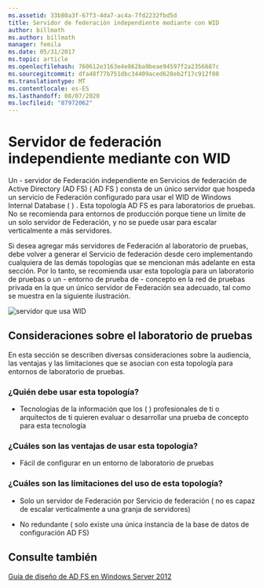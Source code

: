 ```yaml
---
ms.assetid: 33b80a3f-67f3-4da7-ac4a-7fd2232fbd5d
title: Servidor de federación independiente mediante con WID
author: billmath
ms.author: billmath
manager: femila
ms.date: 05/31/2017
ms.topic: article
ms.openlocfilehash: 760612e3163e4e862ba9beae94597f2a2356687c
ms.sourcegitcommit: dfa48f77b751dbc34409aced628eb2f17c912f08
ms.translationtype: MT
ms.contentlocale: es-ES
ms.lasthandoff: 08/07/2020
ms.locfileid: "87972062"
---
```

# <a name="stand-alone-federation-server-using-wid"></a>Servidor de federación independiente mediante con WID

Un \- servidor de Federación independiente en Servicios de federación de Active Directory (AD FS) \( AD FS \) consta de un único servidor que hospeda un servicio de Federación configurado para usar el WID de Windows Internal Database \( \) . Esta topología AD FS es para laboratorios de pruebas. No se recomienda para entornos de producción porque tiene un límite de un solo servidor de Federación, y no se puede usar para escalar verticalmente a más servidores.

Si desea agregar más servidores de Federación al laboratorio de pruebas, debe volver a generar el Servicio de federación desde cero implementando cualquiera de las demás topologías que se mencionan más adelante en esta sección. Por lo tanto, se recomienda usar esta topología para un laboratorio de pruebas o un \- entorno de prueba de \- concepto en la red de pruebas privada en la que un único servidor de Federación sea adecuado, tal como se muestra en la siguiente ilustración.

![servidor que usa WID](media/FedServerWID.gif)

## <a name="test-lab-considerations"></a>Consideraciones sobre el laboratorio de pruebas
En esta sección se describen diversas consideraciones sobre la audiencia, las ventajas y las limitaciones que se asocian con esta topología para entornos de laboratorio de pruebas.

### <a name="who-should-use-this-topology"></a>¿Quién debe usar esta topología?

-   Tecnologías de la información que los \( \) profesionales de ti o arquitectos de ti quieren evaluar o desarrollar una prueba de concepto para esta tecnología

### <a name="what-are-the-benefits-of-using-this-topology"></a>¿Cuáles son las ventajas de usar esta topología?

-   Fácil de configurar en un entorno de laboratorio de pruebas

### <a name="what-are-the-limitations-of-using-this-topology"></a>¿Cuáles son las limitaciones del uso de esta topología?

-   Solo un servidor de Federación por Servicio de federación \( no es capaz de escalar verticalmente a una granja de servidores\)

-   No redundante \( solo existe una única instancia de la base de datos de configuración AD FS\)


## <a name="see-also"></a>Consulte también
[Guía de diseño de AD FS en Windows Server 2012](AD-FS-Design-Guide-in-Windows-Server-2012.md)
